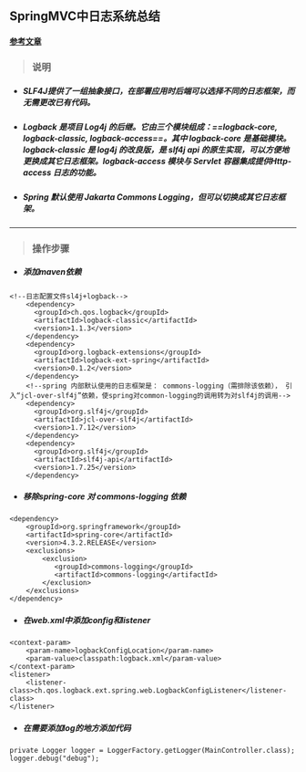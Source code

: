 ## SpringMVC中日志系统总结
#### [参考文章](http://josephpei.github.io/2014/08/25/Spring-MVC-%E5%AD%A6%E4%B9%A0%E7%AC%94%E8%AE%B06-SLF4J-Logback-%E6%97%A5%E5%BF%97/)
> ### 说明
* ##### SLF4J提供了一组抽象接口，在部署应用时后端可以选择不同的日志框架，而无需更改已有代码。
* ##### Logback 是项目 Log4j 的后继。它由三个模块组成：==logback-core, logback-classic, logback-access==。其中 logback-core 是基础模块。logback-classic 是 log4j 的改良版，是 slf4j api 的原生实现，可以方便地更换成其它日志框架。logback-access 模块与 Servlet 容器集成提供Http-access 日志的功能。
* ##### Spring 默认使用 Jakarta Commons Logging，但可以切换成其它日志框架。
---
> ### 操作步骤
* ##### 添加maven依赖
```
<!--日志配置文件sl4j+logback-->
    <dependency>
      <groupId>ch.qos.logback</groupId>
      <artifactId>logback-classic</artifactId>
      <version>1.1.3</version>
    </dependency>
    <dependency>
      <groupId>org.logback-extensions</groupId>
      <artifactId>logback-ext-spring</artifactId>
      <version>0.1.2</version>
    </dependency>
    <!--spring 内部默认使用的日志框架是： commons-logging（需排除该依赖）， 引入“jcl-over-slf4j”依赖，使spring对common-logging的调用转为对slf4j的调用-->
    <dependency>
      <groupId>org.slf4j</groupId>
      <artifactId>jcl-over-slf4j</artifactId>
      <version>1.7.12</version>
    </dependency>
    <dependency>
      <groupId>org.slf4j</groupId>
      <artifactId>slf4j-api</artifactId>
      <version>1.7.25</version>
    </dependency>
```
* ##### 移除spring-core 对 commons-logging 依赖
```
<dependency>
    <groupId>org.springframework</groupId>
    <artifactId>spring-core</artifactId>
    <version>4.3.2.RELEASE</version>
    <exclusions>
        <exclusion>
           <groupId>commons-logging</groupId>
           <artifactId>commons-logging</artifactId>
        </exclusion>
    </exclusions>
</dependency>
```
* ##### 在web.xml中添加config和listener
```
<context-param>
    <param-name>logbackConfigLocation</param-name>
    <param-value>classpath:logback.xml</param-value>
</context-param>
<listener>
    <listener-class>ch.qos.logback.ext.spring.web.LogbackConfigListener</listener-class>
</listener>
```
* ##### 在需要添加log的地方添加代码
```
private Logger logger = LoggerFactory.getLogger(MainController.class);
logger.debug("debug");
```